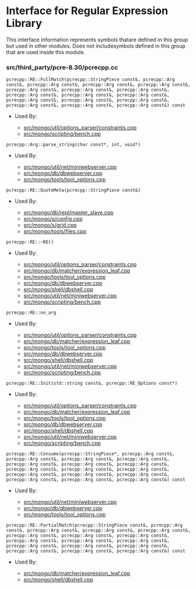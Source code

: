 
# Interface for Regular Expression Library
This interface information represents symbols thatare defined in this group but used in other modules.  Does not includesymbols defined in this group that are used inside this module.

### src/third\_party/pcre-8.30/pcrecpp.cc

<div></div>

    pcrecpp::RE::FullMatch(pcrecpp::StringPiece const&, pcrecpp::Arg const&, pcrecpp::Arg const&, pcrecpp::Arg const&, pcrecpp::Arg const&, pcrecpp::Arg const&, pcrecpp::Arg const&, pcrecpp::Arg const&, pcrecpp::Arg const&, pcrecpp::Arg const&, pcrecpp::Arg const&, pcrecpp::Arg const&, pcrecpp::Arg const&, pcrecpp::Arg const&, pcrecpp::Arg const&, pcrecpp::Arg const&, pcrecpp::Arg const&) const

- Used By:

    - [src/mongo/util/options\_parser/constraints.cpp](../../../process\_management/startup\_initialization)
    - [src/mongo/scripting/bench.cpp](../../../javascript/javascript\_libraries)

<div></div>

    pcrecpp::Arg::parse_string(char const*, int, void*)

- Used By:

    - [src/mongo/util/net/miniwebserver.cpp](../../../network/web\_server)
    - [src/mongo/db/dbwebserver.cpp](../../../network/web\_server)
    - [src/mongo/tools/tool\_options.cpp](../../../tools/tools)

<div></div>

    pcrecpp::RE::QuoteMeta(pcrecpp::StringPiece const&)

- Used By:

    - [src/mongo/db/repl/master\_slave.cpp](../../../replication/replication)
    - [src/mongo/s/config.cpp](../../../sharding/sharding)
    - [src/mongo/s/grid.cpp](../../../sharding/sharding)
    - [src/mongo/tools/files.cpp](../../../tools/tools)

<div></div>

    pcrecpp::RE::~RE()

- Used By:

    - [src/mongo/util/options\_parser/constraints.cpp](../../../process\_management/startup\_initialization)
    - [src/mongo/db/matcher/expression\_leaf.cpp](../../../queries/core\_query\_system)
    - [src/mongo/tools/tool\_options.cpp](../../../tools/tools)
    - [src/mongo/db/dbwebserver.cpp](../../../network/web\_server)
    - [src/mongo/shell/dbshell.cpp](../../../mongo\_shell/mongo\_shell)
    - [src/mongo/util/net/miniwebserver.cpp](../../../network/web\_server)
    - [src/mongo/scripting/bench.cpp](../../../javascript/javascript\_libraries)

<div></div>

    pcrecpp::RE::no_arg

- Used By:

    - [src/mongo/util/options\_parser/constraints.cpp](../../../process\_management/startup\_initialization)
    - [src/mongo/db/matcher/expression\_leaf.cpp](../../../queries/core\_query\_system)
    - [src/mongo/tools/tool\_options.cpp](../../../tools/tools)
    - [src/mongo/db/dbwebserver.cpp](../../../network/web\_server)
    - [src/mongo/shell/dbshell.cpp](../../../mongo\_shell/mongo\_shell)
    - [src/mongo/util/net/miniwebserver.cpp](../../../network/web\_server)
    - [src/mongo/scripting/bench.cpp](../../../javascript/javascript\_libraries)

<div></div>

    pcrecpp::RE::Init(std::string const&, pcrecpp::RE_Options const*)

- Used By:

    - [src/mongo/util/options\_parser/constraints.cpp](../../../process\_management/startup\_initialization)
    - [src/mongo/db/matcher/expression\_leaf.cpp](../../../queries/core\_query\_system)
    - [src/mongo/tools/tool\_options.cpp](../../../tools/tools)
    - [src/mongo/db/dbwebserver.cpp](../../../network/web\_server)
    - [src/mongo/shell/dbshell.cpp](../../../mongo\_shell/mongo\_shell)
    - [src/mongo/util/net/miniwebserver.cpp](../../../network/web\_server)
    - [src/mongo/scripting/bench.cpp](../../../javascript/javascript\_libraries)

<div></div>

    pcrecpp::RE::Consume(pcrecpp::StringPiece*, pcrecpp::Arg const&, pcrecpp::Arg const&, pcrecpp::Arg const&, pcrecpp::Arg const&, pcrecpp::Arg const&, pcrecpp::Arg const&, pcrecpp::Arg const&, pcrecpp::Arg const&, pcrecpp::Arg const&, pcrecpp::Arg const&, pcrecpp::Arg const&, pcrecpp::Arg const&, pcrecpp::Arg const&, pcrecpp::Arg const&, pcrecpp::Arg const&, pcrecpp::Arg const&) const

- Used By:

    - [src/mongo/util/net/miniwebserver.cpp](../../../network/web\_server)
    - [src/mongo/db/dbwebserver.cpp](../../../network/web\_server)
    - [src/mongo/tools/tool\_options.cpp](../../../tools/tools)

<div></div>

    pcrecpp::RE::PartialMatch(pcrecpp::StringPiece const&, pcrecpp::Arg const&, pcrecpp::Arg const&, pcrecpp::Arg const&, pcrecpp::Arg const&, pcrecpp::Arg const&, pcrecpp::Arg const&, pcrecpp::Arg const&, pcrecpp::Arg const&, pcrecpp::Arg const&, pcrecpp::Arg const&, pcrecpp::Arg const&, pcrecpp::Arg const&, pcrecpp::Arg const&, pcrecpp::Arg const&, pcrecpp::Arg const&, pcrecpp::Arg const&) const

- Used By:

    - [src/mongo/db/matcher/expression\_leaf.cpp](../../../queries/core\_query\_system)
    - [src/mongo/shell/dbshell.cpp](../../../mongo\_shell/mongo\_shell)
